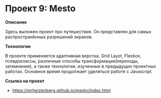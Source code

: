 # Проект 9: Mesto



**Описание**

Здесь выложен проект про путешествия.
Он представлен для самых распространённых разрешений экранов.

**Технологии**

В проекте применяется адаптивная верстка, Grid Layot, Flexbox, псевдоклассы, различные способы трансформации(переходы, затемнения), а также технологии, изученные в предыдущих проектных работах. Основное время продолжает уделяться работе с Javascript.

**Ссылка на проект**

* https://mrheizenberg.github.io/mesto/index.html
